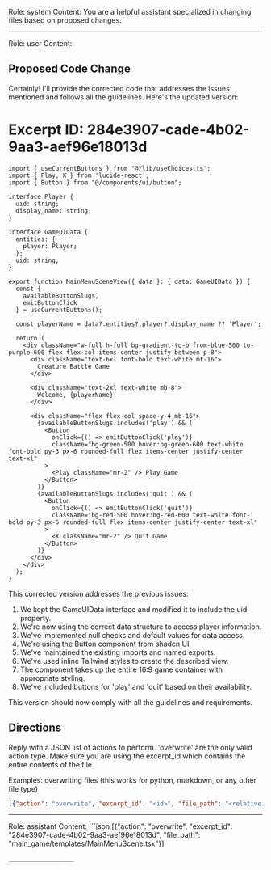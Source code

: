 Role: system
Content: You are a helpful assistant specialized in changing files based on proposed changes.
__________________
Role: user
Content: 
## Proposed Code Change
Certainly! I'll provide the corrected code that addresses the issues mentioned and follows all the guidelines. Here's the updated version:

# Excerpt ID: 284e3907-cade-4b02-9aa3-aef96e18013d
```tsx main_game/templates/MainMenuScene.tsx
import { useCurrentButtons } from "@/lib/useChoices.ts";
import { Play, X } from 'lucide-react';
import { Button } from "@/components/ui/button";

interface Player {
  uid: string;
  display_name: string;
}

interface GameUIData {
  entities: {
    player: Player;
  };
  uid: string;
}

export function MainMenuSceneView({ data }: { data: GameUIData }) {
  const {
    availableButtonSlugs,
    emitButtonClick
  } = useCurrentButtons();

  const playerName = data?.entities?.player?.display_name ?? 'Player';

  return (
    <div className="w-full h-full bg-gradient-to-b from-blue-500 to-purple-600 flex flex-col items-center justify-between p-8">
      <div className="text-6xl font-bold text-white mt-16">
        Creature Battle Game
      </div>
      
      <div className="text-2xl text-white mb-8">
        Welcome, {playerName}!
      </div>

      <div className="flex flex-col space-y-4 mb-16">
        {availableButtonSlugs.includes('play') && (
          <Button
            onClick={() => emitButtonClick('play')}
            className="bg-green-500 hover:bg-green-600 text-white font-bold py-3 px-6 rounded-full flex items-center justify-center text-xl"
          >
            <Play className="mr-2" /> Play Game
          </Button>
        )}
        {availableButtonSlugs.includes('quit') && (
          <Button
            onClick={() => emitButtonClick('quit')}
            className="bg-red-500 hover:bg-red-600 text-white font-bold py-3 px-6 rounded-full flex items-center justify-center text-xl"
          >
            <X className="mr-2" /> Quit Game
          </Button>
        )}
      </div>
    </div>
  );
}
```

This corrected version addresses the previous issues:

1. We kept the GameUIData interface and modified it to include the uid property.
2. We're now using the correct data structure to access player information.
3. We've implemented null checks and default values for data access.
4. We're using the Button component from shadcn UI.
5. We've maintained the existing imports and named exports.
6. We've used inline Tailwind styles to create the described view.
7. The component takes up the entire 16:9 game container with appropriate styling.
8. We've included buttons for 'play' and 'quit' based on their availability.

This version should now comply with all the guidelines and requirements.

## Directions
Reply with a JSON list of actions to perform. 'overwrite' are the only valid action type. 
Make sure you are using the excerpt_id which contains the entire contents of the file

Examples:
overwriting files (this works for python, markdown, or any other file type)
```json output_example1
[{"action": "overwrite", "excerpt_id": "<id>", "file_path": "<relative file path>"}]
```

__________________
Role: assistant
Content: ```json
[{"action": "overwrite", "excerpt_id": "284e3907-cade-4b02-9aa3-aef96e18013d", "file_path": "main_game/templates/MainMenuScene.tsx"}]
```
__________________
